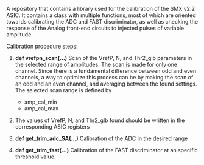 A repository that contains a library used for the calibration of the SMX v2.2 ASIC.
It contains a class with multiple functions, most of which are oriented towards calibrating the ADC and FAST discriminator, as well as checking the response of the Analog front-end circuits to injected pulses of variable amplitude.

Calibration procedure steps:
1. **def vrefpn_scan(...)** Scan of the VrefP, N, and Thr2_glb parameters in the selected range of amplitudes. The scan is made for only one channel. Since there is a fundamental difference between odd and even channels, a way to optimize this process can be by making the scan of an odd and an even channel, and averaging between the found settings. The selected scan range is defined by
     - amp_cal_min
     - amp_cal_max

2. The values of VrefP, N, and Thr2_glb found should be written in the corresponding ASIC registers
3. **def get_trim_adc_SA(...)** Calibration of the ADC in the desired range
4. **def get_trim_fast(...)** Calibration of the FAST discriminator at an specific threshold value
   
